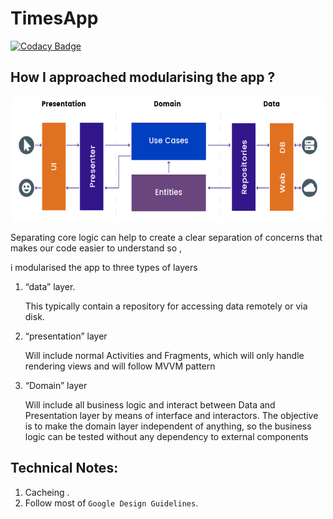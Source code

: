 # TimesApp
[![Codacy Badge](https://api.codacy.com/project/badge/Grade/a0b69cd973d24889a4194b0a47837692)](https://www.codacy.com?utm_source=github.com&amp;utm_medium=referral&amp;utm_content=mohammedgmgn/TimesApp&amp;utm_campaign=Badge_Grade)





## How I approached modularising the app ?

<p align="center">
<img src="Clean.png" width="500" height="200"/>
</p>




Separating core logic can help to create a clear separation of concerns that makes our code easier to understand so ,

i modularised the app to three types of layers

1. “data” layer.

    This typically contain a repository for accessing data remotely or via disk.

2. “presentation” layer

    Will include normal Activities and Fragments, which will only handle rendering views and will follow MVVM pattern

3. “Domain” layer 

    Will include all business logic and interact between Data and Presentation layer by means of interface and interactors. The objective is to make the domain layer independent of anything, so the business logic can be tested without any dependency to external components


## Technical Notes:
1. Cacheing .
7. Follow most of `Google Design Guidelines`.
